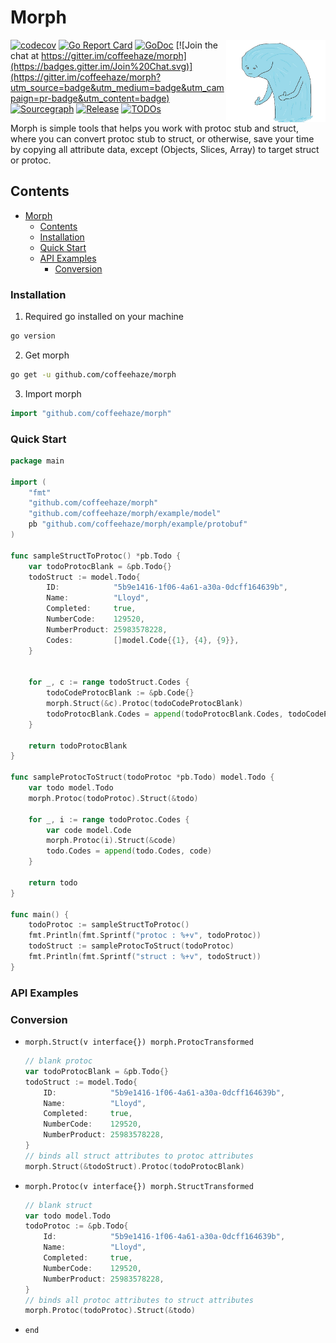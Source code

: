 # Morph

<img align="right" width="159px" src="https://raw.githubusercontent.com/coffeehaze/asset/main/morph.png">

[![codecov](https://codecov.io/gh/coffeehaze/morph/branch/master/graph/badge.svg)](https://codecov.io/gh/coffeehaze/morph)
[![Go Report Card](https://goreportcard.com/badge/github.com/coffeehaze/morph)](https://goreportcard.com/report/github.com/coffeehaze/morph)
[![GoDoc](https://pkg.go.dev/badge/github.com/coffeehaze/morph?status.svg)](https://pkg.go.dev/github.com/coffeehaze/morph?tab=doc)
[![Join the chat at https://gitter.im/coffeehaze/morph](https://badges.gitter.im/Join%20Chat.svg)](https://gitter.im/coffeehaze/morph?utm_source=badge&utm_medium=badge&utm_campaign=pr-badge&utm_content=badge)
[![Sourcegraph](https://sourcegraph.com/github.com/coffeehaze/morph/-/badge.svg)](https://sourcegraph.com/github.com/coffeehaze/morph?badge)
[![Release](https://img.shields.io/github/release/coffeehaze/morph.svg?style=flat-square)](https://github.com/coffeehaze/morph/releases)
[![TODOs](https://badgen.net/https/api.tickgit.com/badgen/github.com/coffeehaze/morph)](https://www.tickgit.com/browse?repo=github.com/coffeehaze/morph)

Morph is simple tools that helps you work with protoc stub and struct, where you can convert protoc stub to struct, or otherwise,
save your time by copying all attribute data, except (Objects, Slices, Array) to target struct or protoc.

## Contents

- [Morph](#morph)
    - [Contents](#contents)
    - [Installation](#installation)
    - [Quick Start](#quick-start)
    - [API Examples](#api-examples)
        - [Conversion](#conversion)

### Installation

1. Required go installed on your machine

```sh
go version
```

2. Get morph

```sh
go get -u github.com/coffeehaze/morph
```

3. Import morph

```go
import "github.com/coffeehaze/morph"
```

### Quick Start

```go
package main

import (
	"fmt"
	"github.com/coffeehaze/morph"
	"github.com/coffeehaze/morph/example/model"
	pb "github.com/coffeehaze/morph/example/protobuf"
)

func sampleStructToProtoc() *pb.Todo {
	var todoProtocBlank = &pb.Todo{}
	todoStruct := model.Todo{
		ID:            "5b9e1416-1f06-4a61-a30a-0dcff164639b",
		Name:          "Lloyd",
		Completed:     true,
		NumberCode:    129520,
		NumberProduct: 25983578228,
		Codes:         []model.Code{{1}, {4}, {9}},
	}


	for _, c := range todoStruct.Codes {
		todoCodeProtocBlank := &pb.Code{}
		morph.Struct(&c).Protoc(todoCodeProtocBlank)
		todoProtocBlank.Codes = append(todoProtocBlank.Codes, todoCodeProtocBlank)
	}

	return todoProtocBlank
}

func sampleProtocToStruct(todoProtoc *pb.Todo) model.Todo {
	var todo model.Todo
	morph.Protoc(todoProtoc).Struct(&todo)

	for _, i := range todoProtoc.Codes {
		var code model.Code
		morph.Protoc(i).Struct(&code)
		todo.Codes = append(todo.Codes, code)
	}

	return todo
}

func main() {
	todoProtoc := sampleStructToProtoc()
	fmt.Println(fmt.Sprintf("protoc : %+v", todoProtoc))
	todoStruct := sampleProtocToStruct(todoProtoc)
	fmt.Println(fmt.Sprintf("struct : %+v", todoStruct))
}
```

### API Examples

### Conversion

- `morph.Struct(v interface{}) morph.ProtocTransformed`
    ```go
    // blank protoc
    var todoProtocBlank = &pb.Todo{}
    todoStruct := model.Todo{
        ID:            "5b9e1416-1f06-4a61-a30a-0dcff164639b",
        Name:          "Lloyd",
        Completed:     true,
        NumberCode:    129520,
        NumberProduct: 25983578228,
    }
    // binds all struct attributes to protoc attributes
    morph.Struct(&todoStruct).Protoc(todoProtocBlank)
    ```
  
- `morph.Protoc(v interface{}) morph.StructTransformed`
    ```go
    // blank struct
    var todo model.Todo
    todoProtoc := &pb.Todo{
        Id:            "5b9e1416-1f06-4a61-a30a-0dcff164639b",
        Name:          "Lloyd",
        Completed:     true,
        NumberCode:    129520,
        NumberProduct: 25983578228,
    }
    // binds all protoc attributes to struct attributes
    morph.Protoc(todoProtoc).Struct(&todo)
    ```

- `end`